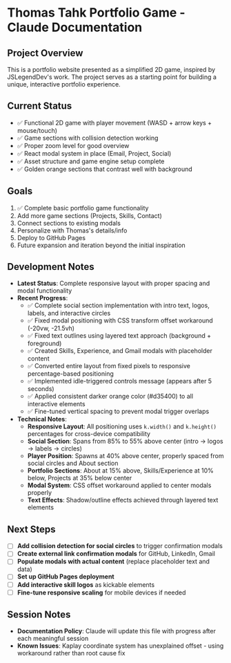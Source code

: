 # Thomas Tahk Portfolio Game - Claude Documentation

## Project Overview
This is a portfolio website presented as a simplified 2D game, inspired by JSLegendDev's work. The project serves as a starting point for building a unique, interactive portfolio experience.

## Current Status
- ✅ Functional 2D game with player movement (WASD + arrow keys + mouse/touch)
- ✅ Game sections with collision detection working
- ✅ Proper zoom level for good overview
- ✅ React modal system in place (Email, Project, Social)
- ✅ Asset structure and game engine setup complete
- ✅ Golden orange sections that contrast well with background

## Goals
1. ✅ Complete basic portfolio game functionality
2. Add more game sections (Projects, Skills, Contact)
3. Connect sections to existing modals
4. Personalize with Thomas's details/info
5. Deploy to GitHub Pages
6. Future expansion and iteration beyond the initial inspiration

## Development Notes
- **Latest Status**: Complete responsive layout with proper spacing and modal functionality
- **Recent Progress**: 
  - ✅ Complete social section implementation with intro text, logos, labels, and interactive circles
  - ✅ Fixed modal positioning with CSS transform offset workaround (-20vw, -21.5vh)
  - ✅ Fixed text outlines using layered text approach (background + foreground)
  - ✅ Created Skills, Experience, and Gmail modals with placeholder content
  - ✅ Converted entire layout from fixed pixels to responsive percentage-based positioning
  - ✅ Implemented idle-triggered controls message (appears after 5 seconds)
  - ✅ Applied consistent darker orange color (#d35400) to all interactive elements
  - ✅ Fine-tuned vertical spacing to prevent modal trigger overlaps
- **Technical Notes**: 
  - **Responsive Layout**: All positioning uses `k.width()` and `k.height()` percentages for cross-device compatibility
  - **Social Section**: Spans from 85% to 55% above center (intro → logos → labels → circles)
  - **Player Position**: Spawns at 40% above center, properly spaced from social circles and About section
  - **Portfolio Sections**: About at 15% above, Skills/Experience at 10% below, Projects at 35% below center
  - **Modal System**: CSS offset workaround applied to center modals properly
  - **Text Effects**: Shadow/outline effects achieved through layered text elements

## Next Steps
- [ ] **Add collision detection for social circles** to trigger confirmation modals
- [ ] **Create external link confirmation modals** for GitHub, LinkedIn, Gmail
- [ ] **Populate modals with actual content** (replace placeholder text and data)
- [ ] **Set up GitHub Pages deployment**
- [ ] **Add interactive skill logos** as kickable elements
- [ ] **Fine-tune responsive scaling** for mobile devices if needed

## Session Notes
- **Documentation Policy**: Claude will update this file with progress after each meaningful session
- **Known Issues**: Kaplay coordinate system has unexplained offset - using workaround rather than root cause fix